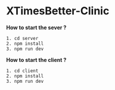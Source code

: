 # XTimesBetter-Clinic

 **How to start the sever ?**

    1. cd server
    2. npm install
    3. npm run dev

 **How to start the client ?**

    1. cd client
    2. npm install
    3. npm run dev